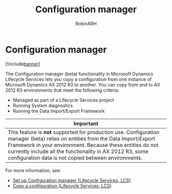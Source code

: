 ﻿---
# required metadata

title: Configuration manager
description: 
author: RobinARH
manager: AnnBe
ms.date: 04/04/2017
ms.topic: article
ms.prod: 
ms.service: Lifecycle Services
ms.technology: 

# optional metadata

# ms.search.form: 
# ROBOTS: 
audience: Developer, IT Pro
# ms.devlang: 
ms.reviewer: annbe
ms.search.scope: AX 2012
# ms.tgt_pltfrm: 
ms.custom: 62753
ms.assetid: fab3f6cf-03db-47c7-90fb-f8bc03dacf49
ms.search.region: Global
# ms.search.industry: 
ms.author: robadawy
ms.search.validFrom: 
ms.dyn365.ops.version: 2012

---

# Configuration manager

[!include[banner](../includes/banner.md)]




The Configuration manager (beta) functionality in Microsoft Dynamics Lifecycle Services lets you copy a configuration from one instance of Microsoft Dynamics AX 2012 R3 to another. You can copy from and to AX 2012 R3 environments that meet the following criteria:
-   Managed as part of a Lifecycle Services project
-   Running System diagnostics
-   Running the Data Import/Export Framework

| **Important**                                                                                                                                                                                                                                                                                                     |
|-------------------------------------------------------------------------------------------------------------------------------------------------------------------------------------------------------------------------------------------------------------------------------------------------------------------|
| This feature is **not** supported for production use. Configuration manager (beta) relies on entities from the Data Import/Export Framework in your environment. Because these entities do not currently include all the functionality in AX 2012 R3, some configuration data is not copied between environments. |

For more information, see:
-   [Set up Configuration manager (Lifecycle Services, LCS)](set-up-configuration-manager-lcs.md)
-   [Copy a configuration (Lifecycle Services, LCS)](copy-configuration-lcs.md)




